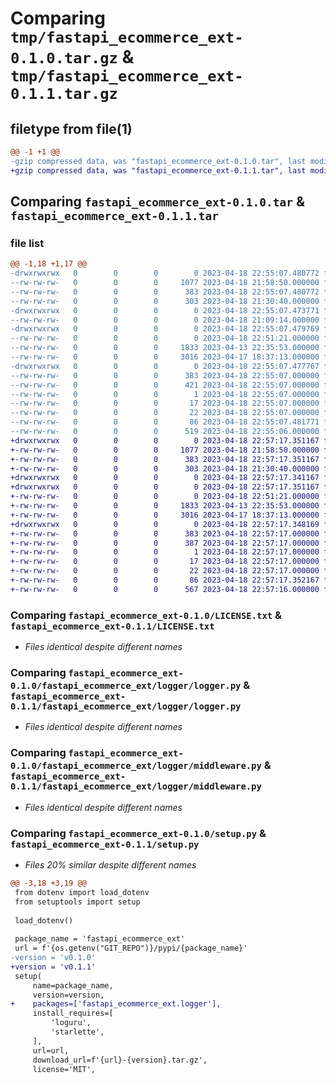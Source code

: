 # Comparing `tmp/fastapi_ecommerce_ext-0.1.0.tar.gz` & `tmp/fastapi_ecommerce_ext-0.1.1.tar.gz`

## filetype from file(1)

```diff
@@ -1 +1 @@
-gzip compressed data, was "fastapi_ecommerce_ext-0.1.0.tar", last modified: Tue Apr 18 22:55:07 2023, max compression
+gzip compressed data, was "fastapi_ecommerce_ext-0.1.1.tar", last modified: Tue Apr 18 22:57:17 2023, max compression
```

## Comparing `fastapi_ecommerce_ext-0.1.0.tar` & `fastapi_ecommerce_ext-0.1.1.tar`

### file list

```diff
@@ -1,18 +1,17 @@
-drwxrwxrwx   0        0        0        0 2023-04-18 22:55:07.480772 fastapi_ecommerce_ext-0.1.0/
--rw-rw-rw-   0        0        0     1077 2023-04-18 21:58:50.000000 fastapi_ecommerce_ext-0.1.0/LICENSE.txt
--rw-rw-rw-   0        0        0      383 2023-04-18 22:55:07.480772 fastapi_ecommerce_ext-0.1.0/PKG-INFO
--rw-rw-rw-   0        0        0      303 2023-04-18 21:30:40.000000 fastapi_ecommerce_ext-0.1.0/README.md
-drwxrwxrwx   0        0        0        0 2023-04-18 22:55:07.473771 fastapi_ecommerce_ext-0.1.0/fastapi_ecommerce_ext/
--rw-rw-rw-   0        0        0        0 2023-04-18 21:09:14.000000 fastapi_ecommerce_ext-0.1.0/fastapi_ecommerce_ext/__init__.py
-drwxrwxrwx   0        0        0        0 2023-04-18 22:55:07.479769 fastapi_ecommerce_ext-0.1.0/fastapi_ecommerce_ext/logger/
--rw-rw-rw-   0        0        0        0 2023-04-18 22:51:21.000000 fastapi_ecommerce_ext-0.1.0/fastapi_ecommerce_ext/logger/__init__.py
--rw-rw-rw-   0        0        0     1833 2023-04-13 22:35:53.000000 fastapi_ecommerce_ext-0.1.0/fastapi_ecommerce_ext/logger/logger.py
--rw-rw-rw-   0        0        0     3016 2023-04-17 18:37:13.000000 fastapi_ecommerce_ext-0.1.0/fastapi_ecommerce_ext/logger/middleware.py
-drwxrwxrwx   0        0        0        0 2023-04-18 22:55:07.477767 fastapi_ecommerce_ext-0.1.0/fastapi_ecommerce_ext.egg-info/
--rw-rw-rw-   0        0        0      383 2023-04-18 22:55:07.000000 fastapi_ecommerce_ext-0.1.0/fastapi_ecommerce_ext.egg-info/PKG-INFO
--rw-rw-rw-   0        0        0      421 2023-04-18 22:55:07.000000 fastapi_ecommerce_ext-0.1.0/fastapi_ecommerce_ext.egg-info/SOURCES.txt
--rw-rw-rw-   0        0        0        1 2023-04-18 22:55:07.000000 fastapi_ecommerce_ext-0.1.0/fastapi_ecommerce_ext.egg-info/dependency_links.txt
--rw-rw-rw-   0        0        0       17 2023-04-18 22:55:07.000000 fastapi_ecommerce_ext-0.1.0/fastapi_ecommerce_ext.egg-info/requires.txt
--rw-rw-rw-   0        0        0       22 2023-04-18 22:55:07.000000 fastapi_ecommerce_ext-0.1.0/fastapi_ecommerce_ext.egg-info/top_level.txt
--rw-rw-rw-   0        0        0       86 2023-04-18 22:55:07.481771 fastapi_ecommerce_ext-0.1.0/setup.cfg
--rw-rw-rw-   0        0        0      519 2023-04-18 22:55:06.000000 fastapi_ecommerce_ext-0.1.0/setup.py
+drwxrwxrwx   0        0        0        0 2023-04-18 22:57:17.351167 fastapi_ecommerce_ext-0.1.1/
+-rw-rw-rw-   0        0        0     1077 2023-04-18 21:58:50.000000 fastapi_ecommerce_ext-0.1.1/LICENSE.txt
+-rw-rw-rw-   0        0        0      383 2023-04-18 22:57:17.351167 fastapi_ecommerce_ext-0.1.1/PKG-INFO
+-rw-rw-rw-   0        0        0      303 2023-04-18 21:30:40.000000 fastapi_ecommerce_ext-0.1.1/README.md
+drwxrwxrwx   0        0        0        0 2023-04-18 22:57:17.341167 fastapi_ecommerce_ext-0.1.1/fastapi_ecommerce_ext/
+drwxrwxrwx   0        0        0        0 2023-04-18 22:57:17.351167 fastapi_ecommerce_ext-0.1.1/fastapi_ecommerce_ext/logger/
+-rw-rw-rw-   0        0        0        0 2023-04-18 22:51:21.000000 fastapi_ecommerce_ext-0.1.1/fastapi_ecommerce_ext/logger/__init__.py
+-rw-rw-rw-   0        0        0     1833 2023-04-13 22:35:53.000000 fastapi_ecommerce_ext-0.1.1/fastapi_ecommerce_ext/logger/logger.py
+-rw-rw-rw-   0        0        0     3016 2023-04-17 18:37:13.000000 fastapi_ecommerce_ext-0.1.1/fastapi_ecommerce_ext/logger/middleware.py
+drwxrwxrwx   0        0        0        0 2023-04-18 22:57:17.348169 fastapi_ecommerce_ext-0.1.1/fastapi_ecommerce_ext.egg-info/
+-rw-rw-rw-   0        0        0      383 2023-04-18 22:57:17.000000 fastapi_ecommerce_ext-0.1.1/fastapi_ecommerce_ext.egg-info/PKG-INFO
+-rw-rw-rw-   0        0        0      387 2023-04-18 22:57:17.000000 fastapi_ecommerce_ext-0.1.1/fastapi_ecommerce_ext.egg-info/SOURCES.txt
+-rw-rw-rw-   0        0        0        1 2023-04-18 22:57:17.000000 fastapi_ecommerce_ext-0.1.1/fastapi_ecommerce_ext.egg-info/dependency_links.txt
+-rw-rw-rw-   0        0        0       17 2023-04-18 22:57:17.000000 fastapi_ecommerce_ext-0.1.1/fastapi_ecommerce_ext.egg-info/requires.txt
+-rw-rw-rw-   0        0        0       22 2023-04-18 22:57:17.000000 fastapi_ecommerce_ext-0.1.1/fastapi_ecommerce_ext.egg-info/top_level.txt
+-rw-rw-rw-   0        0        0       86 2023-04-18 22:57:17.352167 fastapi_ecommerce_ext-0.1.1/setup.cfg
+-rw-rw-rw-   0        0        0      567 2023-04-18 22:57:16.000000 fastapi_ecommerce_ext-0.1.1/setup.py
```

### Comparing `fastapi_ecommerce_ext-0.1.0/LICENSE.txt` & `fastapi_ecommerce_ext-0.1.1/LICENSE.txt`

 * *Files identical despite different names*

### Comparing `fastapi_ecommerce_ext-0.1.0/fastapi_ecommerce_ext/logger/logger.py` & `fastapi_ecommerce_ext-0.1.1/fastapi_ecommerce_ext/logger/logger.py`

 * *Files identical despite different names*

### Comparing `fastapi_ecommerce_ext-0.1.0/fastapi_ecommerce_ext/logger/middleware.py` & `fastapi_ecommerce_ext-0.1.1/fastapi_ecommerce_ext/logger/middleware.py`

 * *Files identical despite different names*

### Comparing `fastapi_ecommerce_ext-0.1.0/setup.py` & `fastapi_ecommerce_ext-0.1.1/setup.py`

 * *Files 20% similar despite different names*

```diff
@@ -3,18 +3,19 @@
 from dotenv import load_dotenv
 from setuptools import setup
 
 load_dotenv()
 
 package_name = 'fastapi_ecommerce_ext'
 url = f'{os.getenv("GIT_REPO")}/pypi/{package_name}'
-version = 'v0.1.0'
+version = 'v0.1.1'
 setup(
     name=package_name,
     version=version,
+    packages=['fastapi_ecommerce_ext.logger'],
     install_requires=[
         'loguru',
         'starlette',
     ],
     url=url,
     download_url=f'{url}-{version}.tar.gz',
     license='MIT',
```

